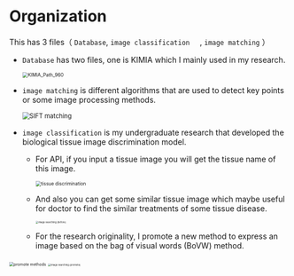 # Organization

This has 3 files（ `Database`,  `image classification  ` , `image matching` ）

* `Database` has two files, one is KIMIA which I mainly used in my research.

  <img src="/Users/Alpaca/Desktop/Undergraduate research/KIMIA_Path_960.png" alt="KIMIA_Path_960" style="zoom:60%;" />

* `image matching` is different algorithms that are used to detect key points or some image processing methods.

  <img src="/Users/Alpaca/Desktop/Undergraduate research/SIFT matching.png" alt="SIFT matching" style="zoom:80%;" />

* `image classification` is my undergraduate research that developed the biological tissue image discrimination model. 

  * For API, if you input a tissue image you will get the tissue name of this image.

    <img src="/Users/Alpaca/Desktop/Undergraduate research/tissue discrimination.png" alt="tissue discrimination" style="zoom:60%;" />

    

  * And also you can get some similar tissue image which maybe useful for doctor to find the similar treatments of some tissue disease. 

    <img src="/Users/Alpaca/Desktop/Undergraduate research/image searching (before).png" alt="image searching (before)" style="zoom:30%;" />

    

  * For the research originality, I promote a new method to express an image based on the bag of visual words (BoVW) method.

<img src="/Users/Alpaca/Desktop/Undergraduate research/promote methods.png" alt="promote methods" style="zoom:50%;" />

<img src="/Users/Alpaca/Desktop/Undergraduate research/image searching (promote).png" alt="image searching (promote)" style="zoom:30%;" />